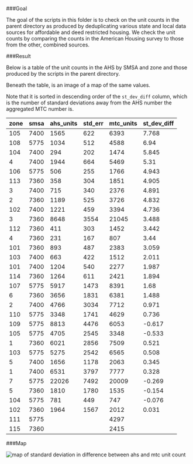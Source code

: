 ###Goal

The goal of the scripts in this folder is to check on the unit counts in the parent directory as produced by deduplicating various state and local data sources for affordable and deed restricted housing. We check the unit counts by comparing the counts in the American Housing survey to those from the other, combined sources. 

###Result

Below is a table of the unit counts in the AHS by SMSA and zone and those produced by the scripts in the parent directory.

Beneath the table, is an image of a map of the same values. 

Note that it is sorted in descending order of the `st_dev_diff` column, which is the number of standard deviations away from the AHS number the aggregated MTC number is. 

| zone | smsa | ahs_units | std_err | mtc_units | st_dev_diff | 
|------|------|-----------|---------|-----------|-------------| 
| 105  | 7400 | 1565      | 622     | 6393      | 7.768       | 
| 108  | 5775 | 1034      | 512     | 4588      | 6.94        | 
| 104  | 7400 | 294       | 202     | 1474      | 5.845       | 
| 4    | 7400 | 1944      | 664     | 5469      | 5.31        | 
| 106  | 5775 | 506       | 255     | 1766      | 4.943       | 
| 113  | 7360 | 358       | 304     | 1851      | 4.905       | 
| 3    | 7400 | 715       | 340     | 2376      | 4.891       | 
| 2    | 7360 | 1189      | 525     | 3726      | 4.832       | 
| 102  | 7400 | 1221      | 459     | 3394      | 4.736       | 
| 3    | 7360 | 8648      | 3554    | 21045     | 3.488       | 
| 112  | 7360 | 411       | 303     | 1452      | 3.442       | 
| 4    | 7360 | 231       | 167     | 807       | 3.44        | 
| 101  | 7360 | 893       | 487     | 2383      | 3.059       | 
| 103  | 7400 | 663       | 422     | 1512      | 2.011       | 
| 101  | 7400 | 1204      | 540     | 2277      | 1.987       | 
| 114  | 7360 | 1264      | 611     | 2421      | 1.894       | 
| 107  | 5775 | 5917      | 1473    | 8391      | 1.68        | 
| 6    | 7360 | 3656      | 1831    | 6381      | 1.488       | 
| 2    | 7400 | 4766      | 3034    | 7712      | 0.971       | 
| 110  | 5775 | 3348      | 1741    | 4629      | 0.736       | 
| 109  | 5775 | 8813      | 4476    | 6053      | -0.617      | 
| 105  | 5775 | 4705      | 2545    | 3348      | -0.533      | 
| 1    | 7360 | 6021      | 2856    | 7509      | 0.521       | 
| 103  | 5775 | 5275      | 2542    | 6565      | 0.508       | 
| 5    | 7400 | 1656      | 1178    | 2063      | 0.345       | 
| 1    | 7400 | 6531      | 3797    | 7777      | 0.328       | 
| 7    | 5775 | 22026     | 7492    | 20009     | -0.269      | 
| 5    | 7360 | 1810      | 1780    | 1535      | -0.154      | 
| 104  | 5775 | 781       | 449     | 747       | -0.076      | 
| 102  | 7360 | 1964      | 1567    | 2012      | 0.031       | 
| 111  | 5775 |           |         | 4297      |             | 
| 115  | 7360 |           |         | 2415      |             | 


###Map

![map of standard deviation in difference between ahs and mtc unit count](https://s3-us-west-2.amazonaws.com/landuse/housing/std_dev_diff_map.jpeg)
